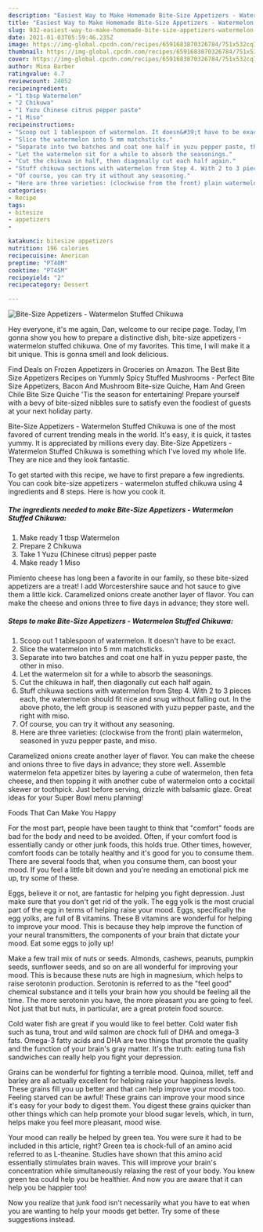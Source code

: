 ```yaml
---
description: "Easiest Way to Make Homemade Bite-Size Appetizers - Watermelon Stuffed Chikuwa"
title: "Easiest Way to Make Homemade Bite-Size Appetizers - Watermelon Stuffed Chikuwa"
slug: 932-easiest-way-to-make-homemade-bite-size-appetizers-watermelon-stuffed-chikuwa
date: 2021-01-03T05:59:46.235Z
image: https://img-global.cpcdn.com/recipes/6591683870326784/751x532cq70/bite-size-appetizers-watermelon-stuffed-chikuwa-recipe-main-photo.jpg
thumbnail: https://img-global.cpcdn.com/recipes/6591683870326784/751x532cq70/bite-size-appetizers-watermelon-stuffed-chikuwa-recipe-main-photo.jpg
cover: https://img-global.cpcdn.com/recipes/6591683870326784/751x532cq70/bite-size-appetizers-watermelon-stuffed-chikuwa-recipe-main-photo.jpg
author: Mina Barber
ratingvalue: 4.7
reviewcount: 24052
recipeingredient:
- "1 tbsp Watermelon"
- "2 Chikuwa"
- "1 Yuzu Chinese citrus pepper paste"
- "1 Miso"
recipeinstructions:
- "Scoop out 1 tablespoon of watermelon. It doesn&#39;t have to be exact."
- "Slice the watermelon into 5 mm matchsticks."
- "Separate into two batches and coat one half in yuzu pepper paste, the other in miso."
- "Let the watermelon sit for a while to absorb the seasonings."
- "Cut the chikuwa in half, then diagonally cut each half again."
- "Stuff chikuwa sections with watermelon from Step 4. With 2 to 3 pieces each, the watermelon should fit nice and snug without falling out. In the above photo, the left group is seasoned with yuzu pepper paste, and the right with miso."
- "Of course, you can try it without any seasoning."
- "Here are three varieties: (clockwise from the front) plain watermelon, seasoned in yuzu pepper paste, and miso."
categories:
- Recipe
tags:
- bitesize
- appetizers
- 

katakunci: bitesize appetizers  
nutrition: 196 calories
recipecuisine: American
preptime: "PT40M"
cooktime: "PT45M"
recipeyield: "2"
recipecategory: Dessert

---
```



![Bite-Size Appetizers - Watermelon Stuffed Chikuwa](https://img-global.cpcdn.com/recipes/6591683870326784/751x532cq70/bite-size-appetizers-watermelon-stuffed-chikuwa-recipe-main-photo.jpg)

Hey everyone, it's me again, Dan, welcome to our recipe page. Today, I'm gonna show you how to prepare a distinctive dish, bite-size appetizers - watermelon stuffed chikuwa. One of my favorites. This time, I will make it a bit unique. This is gonna smell and look delicious.

Find Deals on Frozen Appetizers in Groceries on Amazon. The Best Bite Size Appetizers Recipes on Yummly Spicy Stuffed Mushrooms - Perfect Bite Size Appetizers, Bacon And Mushroom Bite-size Quiche, Ham And Green Chile Bite Size Quiche &#39;Tis the season for entertaining! Prepare yourself with a bevy of bite-sized nibbles sure to satisfy even the foodiest of guests at your next holiday party.

Bite-Size Appetizers - Watermelon Stuffed Chikuwa is one of the most favored of current trending meals in the world. It's easy, it is quick, it tastes yummy. It is appreciated by millions every day. Bite-Size Appetizers - Watermelon Stuffed Chikuwa is something which I've loved my whole life. They are nice and they look fantastic.


To get started with this recipe, we have to first prepare a few ingredients. You can cook bite-size appetizers - watermelon stuffed chikuwa using 4 ingredients and 8 steps. Here is how you cook it.

<!--inarticleads1-->

##### The ingredients needed to make Bite-Size Appetizers - Watermelon Stuffed Chikuwa:

1. Make ready 1 tbsp Watermelon
1. Prepare 2 Chikuwa
1. Take 1 Yuzu (Chinese citrus) pepper paste
1. Make ready 1 Miso


Pimiento cheese has long been a favorite in our family, so these bite-sized appetizers are a treat! I add Worcestershire sauce and hot sauce to give them a little kick. Caramelized onions create another layer of flavor. You can make the cheese and onions three to five days in advance; they store well. 

<!--inarticleads2-->

##### Steps to make Bite-Size Appetizers - Watermelon Stuffed Chikuwa:

1. Scoop out 1 tablespoon of watermelon. It doesn&#39;t have to be exact.
1. Slice the watermelon into 5 mm matchsticks.
1. Separate into two batches and coat one half in yuzu pepper paste, the other in miso.
1. Let the watermelon sit for a while to absorb the seasonings.
1. Cut the chikuwa in half, then diagonally cut each half again.
1. Stuff chikuwa sections with watermelon from Step 4. With 2 to 3 pieces each, the watermelon should fit nice and snug without falling out. In the above photo, the left group is seasoned with yuzu pepper paste, and the right with miso.
1. Of course, you can try it without any seasoning.
1. Here are three varieties: (clockwise from the front) plain watermelon, seasoned in yuzu pepper paste, and miso.


Caramelized onions create another layer of flavor. You can make the cheese and onions three to five days in advance; they store well. Assemble watermelon feta appetizer bites by layering a cube of watermelon, then feta cheese, and then topping it with another cube of watermelon onto a cocktail skewer or toothpick. Just before serving, drizzle with balsamic glaze. Great ideas for your Super Bowl menu planning! 

Foods That Can Make You Happy


For the most part, people have been taught to think that "comfort" foods are bad for the body and need to be avoided. Often, if your comfort food is essentially candy or other junk foods, this holds true. Other times, however, comfort foods can be totally healthy and it's good for you to consume them. There are several foods that, when you consume them, can boost your mood. If you feel a little bit down and you're needing an emotional pick me up, try some of these.

Eggs, believe it or not, are fantastic for helping you fight depression. Just make sure that you don't get rid of the yolk. The egg yolk is the most crucial part of the egg in terms of helping raise your mood. Eggs, specifically the egg yolks, are full of B vitamins. These B vitamins are wonderful for helping to improve your mood. This is because they help improve the function of your neural transmitters, the components of your brain that dictate your mood. Eat some eggs to jolly up!

Make a few trail mix of nuts or seeds. Almonds, cashews, peanuts, pumpkin seeds, sunflower seeds, and so on are all wonderful for improving your mood. This is because these nuts are high in magnesium, which helps to raise serotonin production. Serotonin is referred to as the "feel good" chemical substance and it tells your brain how you should be feeling all the time. The more serotonin you have, the more pleasant you are going to feel. Not just that but nuts, in particular, are a great protein food source.

Cold water fish are great if you would like to feel better. Cold water fish such as tuna, trout and wild salmon are chock full of DHA and omega-3 fats. Omega-3 fatty acids and DHA are two things that promote the quality and the function of your brain's gray matter. It's the truth: eating tuna fish sandwiches can really help you fight your depression. 

Grains can be wonderful for fighting a terrible mood. Quinoa, millet, teff and barley are all actually excellent for helping raise your happiness levels. These grains fill you up better and that can help improve your moods too. Feeling starved can be awful! These grains can improve your mood since it's easy for your body to digest them. You digest these grains quicker than other things which can help promote your blood sugar levels, which, in turn, helps make you feel more pleasant, mood wise.

Your mood can really be helped by green tea. You were sure it had to be included in this article, right? Green tea is chock-full of an amino acid referred to as L-theanine. Studies have shown that this amino acid essentially stimulates brain waves. This will improve your brain's concentration while simultaneously relaxing the rest of your body. You knew green tea could help you be healthier. And now you are aware that it can help you be happier too!

Now you realize that junk food isn't necessarily what you have to eat when you are wanting to help your moods get better. Try  some  of  these  suggestions  instead.


